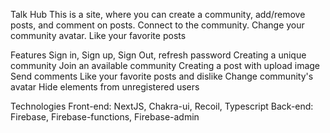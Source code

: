 Talk Hub
This is a site, where you can create a community, add/remove posts, and comment on posts. Connect to the community. Change your community avatar. Like your favorite posts

Features
Sign in, Sign up, Sign Out, refresh password
Creating a unique community
Join an available community
Creating a post with upload image
Send comments
Like your favorite posts and dislike
Change community's avatar
Hide elements from unregistered users

Technologies
Front-end: NextJS, Chakra-ui, Recoil, Typescript
Back-end: Firebase, Firebase-functions, Firebase-admin
